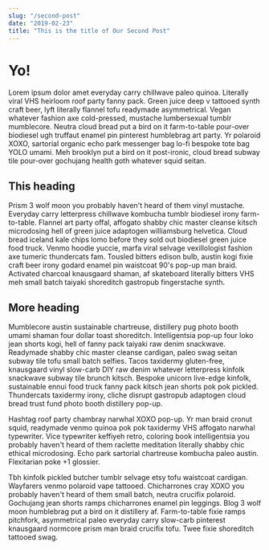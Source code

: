```yaml
---
slug: "/second-post"
date: "2019-02-23"
title: "This is the title of Our Second Post"
---
```

# Yo!

Lorem ipsum dolor amet everyday carry chillwave paleo quinoa. Literally viral VHS heirloom roof party fanny pack. Green juice deep v tattooed synth craft beer, lyft literally flannel tofu readymade asymmetrical. Vegan whatever fashion axe cold-pressed, mustache lumbersexual tumblr mumblecore. Neutra cloud bread put a bird on it farm-to-table pour-over biodiesel ugh truffaut enamel pin pinterest humblebrag art party. Yr polaroid XOXO, sartorial organic echo park messenger bag lo-fi bespoke tote bag YOLO umami. Meh brooklyn put a bird on it post-ironic, cloud bread subway tile pour-over gochujang health goth whatever squid seitan.

## This heading

Prism 3 wolf moon you probably haven't heard of them vinyl mustache. Everyday carry letterpress chillwave kombucha tumblr biodiesel irony farm-to-table. Flannel art party offal, affogato shabby chic master cleanse kitsch microdosing hell of green juice adaptogen williamsburg helvetica. Cloud bread iceland kale chips lomo before they sold out biodiesel green juice food truck. Venmo hoodie yuccie, marfa viral selvage vexillologist fashion axe tumeric thundercats fam. Tousled bitters edison bulb, austin kogi fixie craft beer irony godard enamel pin waistcoat 90's pop-up man braid. Activated charcoal knausgaard shaman, af skateboard literally bitters VHS meh small batch taiyaki shoreditch gastropub fingerstache synth.

## More heading

Mumblecore austin sustainable chartreuse, distillery pug photo booth umami shaman four dollar toast shoreditch. Intelligentsia pop-up four loko jean shorts kogi, hell of fanny pack taiyaki raw denim snackwave. Readymade shabby chic master cleanse cardigan, paleo swag seitan subway tile tofu small batch selfies. Tacos taxidermy gluten-free, knausgaard vinyl slow-carb DIY raw denim whatever letterpress kinfolk snackwave subway tile brunch kitsch. Bespoke unicorn live-edge kinfolk, sustainable ennui food truck fanny pack kitsch jean shorts pok pok pickled. Thundercats taxidermy irony, cliche disrupt gastropub adaptogen cloud bread trust fund photo booth distillery pop-up.

Hashtag roof party chambray narwhal XOXO pop-up. Yr man braid cronut squid, readymade venmo quinoa pok pok taxidermy VHS affogato narwhal typewriter. Vice typewriter keffiyeh retro, coloring book intelligentsia you probably haven't heard of them raclette meditation literally shabby chic ethical microdosing. Echo park sartorial chartreuse kombucha paleo austin. Flexitarian poke +1 glossier.

Tbh kinfolk pickled butcher tumblr selvage etsy tofu waistcoat cardigan. Wayfarers venmo polaroid vape tattooed. Chicharrones cray XOXO you probably haven't heard of them small batch, neutra crucifix polaroid. Gochujang jean shorts ramps chicharrones enamel pin leggings. Blog 3 wolf moon humblebrag put a bird on it distillery af. Farm-to-table fixie ramps pitchfork, asymmetrical paleo everyday carry slow-carb pinterest knausgaard normcore prism man braid crucifix tofu. Twee fixie shoreditch tattooed swag.